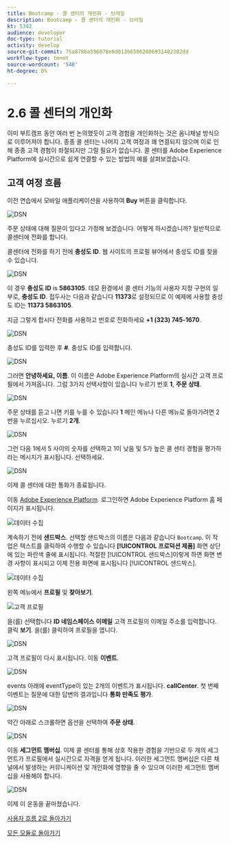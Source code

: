 ```yaml
---
title: Bootcamp - 콜 센터의 개인화 - 브라질
description: Bootcamp - 콜 센터의 개인화 - 브라질
kt: 5342
audience: developer
doc-type: tutorial
activity: develop
source-git-commit: 75a878ba596078e6d013b65062606931402302dd
workflow-type: tm+mt
source-wordcount: '548'
ht-degree: 0%

---
```


# 2.6 콜 센터의 개인화

이미 부트캠프 동안 여러 번 논의했듯이 고객 경험을 개인화하는 것은 옴니채널 방식으로 이루어져야 합니다. 종종 콜 센터는 나머지 고객 여정과 꽤 연결되지 않으며 이로 인해 종종 고객 경험이 좌절되지만 그럴 필요가 없습니다. 콜 센터를 Adobe Experience Platform에 실시간으로 쉽게 연결할 수 있는 방법의 예를 살펴보겠습니다.

## 고객 여정 흐름

이전 연습에서 모바일 애플리케이션을 사용하여 **Buy** 버튼을 클릭합니다.

![DSN](./images/app20.png)

주문 상태에 대해 질문이 있다고 가정해 보겠습니다. 어떻게 하시겠습니까? 일반적으로 콜센터에 전화를 합니다.

콜센터에 전화를 하기 전에 **충성도 ID**. 웹 사이트의 프로필 뷰어에서 충성도 ID를 찾을 수 있습니다.

![DSN](./images/cc1.png)

이 경우 **충성도 ID** is **5863105**. 데모 환경에서 콜 센터 기능의 사용자 지정 구현의 일부로, **충성도 ID**. 접두사는 다음과 같습니다 **11373**&#x200B;로 설정되므로 이 예제에 사용할 충성도 ID는 **11373 5863105**.

지금 그렇게 합시다 전화를 사용하고 번호로 전화하세요 **+1 (323) 745-1670**.

![DSN](./images/cc2.png)

충성도 ID를 입력한 후 **#**. 충성도 ID를 입력합니다.

![DSN](./images/cc3.png)

그러면 **안녕하세요, 이름**. 이 이름은 Adobe Experience Platform의 실시간 고객 프로필에서 가져옵니다. 그럼 3가지 선택사항이 있습니다 누르기 번호 **1**, **주문 상태**.

![DSN](./images/cc4.png)

주문 상태를 듣고 나면 키를 누를 수 있습니다 **1** 메인 메뉴나 다른 메뉴로 돌아가려면 2번을 누르십시오. 누르기 **2개**.

![DSN](./images/cc5.png)

그런 다음 1에서 5 사이의 숫자를 선택하고 1이 낮음 및 5가 높은 콜 센터 경험을 평가하라는 메시지가 표시됩니다. 선택하세요.

![DSN](./images/cc6.png)

이제 콜 센터에 대한 통화가 종료됩니다.

이동 [Adobe Experience Platform](https://experience.adobe.com/platform). 로그인하면 Adobe Experience Platform 홈 페이지가 표시됩니다.

![데이터 수집](./images/home.png)

계속하기 전에 **샌드박스**. 선택할 샌드박스의 이름은 다음과 같습니다 ``Bootcamp``. 이 작업은 텍스트를 클릭하여 수행할 수 있습니다 **[!UICONTROL 프로덕션 제품]** 화면 상단에 있는 파란색 줄에 표시됩니다. 적절한 [!UICONTROL 샌드박스]이렇게 하면 화면 변경 사항이 표시되고 이제 전용 화면에 표시됩니다 [!UICONTROL 샌드박스].

![데이터 수집](./images/sb1.png)

왼쪽 메뉴에서 **프로필** 및 **찾아보기**.

![고객 프로필](./images/homemenu.png)

을(를) 선택합니다 **ID 네임스페이스** **이메일** 고객 프로필의 이메일 주소를 입력합니다. 클릭 **보기**. 을(를) 클릭하여 프로필을 엽니다.

![DSN](./images/cc7.png)

고객 프로필이 다시 표시됩니다. 이동 **이벤트**.

![DSN](./images/cc8.png)

events 아래에 eventType이 있는 2개의 이벤트가 표시됩니다. **callCenter**. 첫 번째 이벤트는 질문에 대한 답변의 결과입니다 **통화 만족도 평가**.

![DSN](./images/cc9.png)

약간 아래로 스크롤하면 옵션을 선택하여 **주문 상태**.

![DSN](./images/cc10.png)

이동 **세그먼트 멤버십**. 이제 콜 센터를 통해 상호 작용한 경험을 기반으로 두 개의 세그먼트가 프로필에서 실시간으로 자격을 얻게 됩니다. 이러한 세그먼트 멤버십은 다른 채널에서 발생하는 커뮤니케이션 및 개인화에 영향을 줄 수 있으며 이러한 세그먼트 멤버십을 사용해야 합니다.

![DSN](./images/cc11.png)

이제 이 운동을 끝마쳤습니다.

[사용자 흐름 2로 돌아가기](./uc2.md)

[모든 모듈로 돌아가기](../../overview.md)
